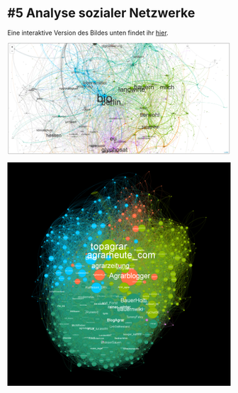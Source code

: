# \#5 Analyse sozialer Netzwerke

Eine interaktive Version des Bildes unten findet ihr [hier](https://agrar-hashtags.glitch.me/).

![Visualisierung von Twitter-Hashtags auf der Agrar- und Lebensmittelbranche. Die Datengrundlage wurde mit SQL erstellt.](../../../.gitbook/assets/image.png)

![Visualisierung des Twitter-Netzwerks der Agrarbranche.](../../../.gitbook/assets/twitter_netzwerk_viz.png)

##  <a id="learning-objectives"></a>

